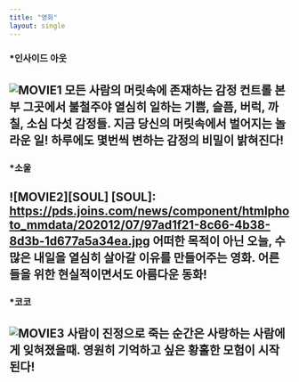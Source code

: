 ```yaml
---
title: "영화"
layout: single
---
```

### *인사이드 아웃
![MOVIE1](/assets/image1/인아.png)
모든 사람의 머릿속에 존재하는 감정 컨트롤 본부 그곳에서 불철주야 열심히 일하는 기쁨, 슬픔, 버럭, 까칠, 소심 다섯 감정들. 지금 당신의 머릿속에서 벌어지는 놀라운 일! 하루에도 몇번씩 변하는 감정의 비밀이 밝혀진다!
---
### *소울
![MOVIE2][SOUL]
[SOUL]:
https://pds.joins.com/news/component/htmlphoto_mmdata/202012/07/97ad1f21-8c66-4b38-8d3b-1d677a5a34ea.jpg
어떠한 목적이 아닌 오늘, 수 많은 내일을 열심히 살아갈 이유를 만들어주는 영화. 어른들을 위한 현실적이면서도 아름다운 동화!
---
### *코코
![MOVIE3](/assets/image1/코코.png)
사람이 진정으로 죽는 순간은 사랑하는 사람에게 잊혀졌을때. 영원히 기억하고 싶은 황홀한 모험이 시작된다!
---
